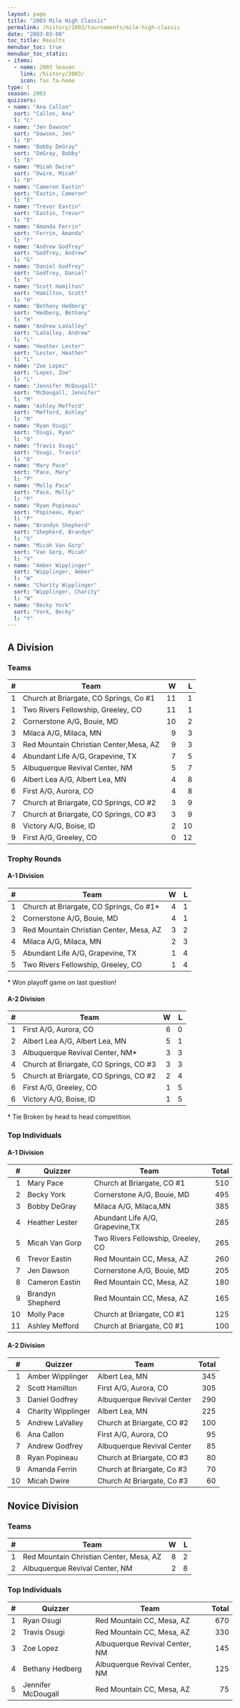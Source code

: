 ```yaml
---
layout: page
title: "2003 Mile High Classic"
permalink: /history/2003/tournaments/mile-high-classic
date: "2003-03-08"
toc_title: Results
menubar_toc: true
menubar_toc_static:
- items:
  - name: 2003 Season
    link: /history/2003/
    icon: fas fa-home
type: t
season: 2003
quizzers:
- name: "Ana Callon"
  sort: "Callon, Ana"
  l: "C"
- name: "Jen Dawson"
  sort: "Dawson, Jen"
  l: "D"
- name: "Bobby DeGray"
  sort: "DeGray, Bobby"
  l: "D"
- name: "Micah Dwire"
  sort: "Dwire, Micah"
  l: "D"
- name: "Cameron Eastin"
  sort: "Eastin, Cameron"
  l: "E"
- name: "Trevor Eastin"
  sort: "Eastin, Trevor"
  l: "E"
- name: "Amanda Ferrin"
  sort: "Ferrin, Amanda"
  l: "F"
- name: "Andrew Godfrey"
  sort: "Godfrey, Andrew"
  l: "G"
- name: "Daniel Godfrey"
  sort: "Godfrey, Daniel"
  l: "G"
- name: "Scott Hamilton"
  sort: "Hamilton, Scott"
  l: "H"
- name: "Bethany Hedberg"
  sort: "Hedberg, Bethany"
  l: "H"
- name: "Andrew LaValley"
  sort: "LaValley, Andrew"
  l: "L"
- name: "Heather Lester"
  sort: "Lester, Heather"
  l: "L"
- name: "Zoe Lopez"
  sort: "Lopez, Zoe"
  l: "L"
- name: "Jennifer McDougall"
  sort: "McDougall, Jennifer"
  l: "M"
- name: "Ashley Mefford"
  sort: "Mefford, Ashley"
  l: "M"
- name: "Ryan Osugi"
  sort: "Osugi, Ryan"
  l: "O"
- name: "Travis Osugi"
  sort: "Osugi, Travis"
  l: "O"
- name: "Mary Pace"
  sort: "Pace, Mary"
  l: "P"
- name: "Molly Pace"
  sort: "Pace, Molly"
  l: "P"
- name: "Ryan Popineau"
  sort: "Popineau, Ryan"
  l: "P"
- name: "Brandyn Shepherd"
  sort: "Shepherd, Brandyn"
  l: "S"
- name: "Micah Van Gorp"
  sort: "Van Gorp, Micah"
  l: "V"
- name: "Amber Wipplinger"
  sort: "Wipplinger, Amber"
  l: "W"
- name: "Charity Wipplinger"
  sort: "Wipplinger, Charity"
  l: "W"
- name: "Becky York"
  sort: "York, Becky"
  l: "Y"
---
```


## A Division

### Teams

|    # | Team                                   |    W |    L |
| ---: | -------------------------------------- | ---: | ---: |
|    1 | Church at Briargate, CO Springs, Co #1 |   11 |    1 |
|    1 | Two Rivers Fellowship, Greeley, CO     |   11 |    1 |
|    2 | Cornerstone A/G, Bouie, MD             |   10 |    2 |
|    3 | Milaca A/G, Milaca, MN                 |    9 |    3 |
|    3 | Red Mountain Christian Center,Mesa, AZ |    9 |    3 |
|    4 | Abundant Life A/G, Grapevine, TX       |    7 |    5 |
|    5 | Albuquerque Revival Center, NM         |    5 |    7 |
|    6 | Albert Lea A/G, Albert Lea, MN         |    4 |    8 |
|    6 | First A/G, Aurora, CO                  |    4 |    8 |
|    7 | Church at Briargate, CO Springs, CO #2 |    3 |    9 |
|    7 | Church at Briargate, CO Springs, CO #3 |    3 |    9 |
|    8 | Victory A/G, Boise, ID                 |    2 |   10 |
|    9 | First A/G, Greeley, CO                 |    0 |   12 |

### Trophy Rounds

#### A-1 Division

|    # | Team                                    |    W |    L |
| ---: | --------------------------------------- | ---: | ---: |
|    1 | Church at Briargate, CO Springs, Co #1* |    4 |    1 |
|    2 | Cornerstone A/G, Bouie, MD              |    4 |    1 |
|    3 | Red Mountain Christian Center, Mesa, AZ |    3 |    2 |
|    4 | Milaca A/G, Milaca, MN                  |    2 |    3 |
|    5 | Abundant Life A/G, Grapevine, TX        |    1 |    4 |
|    5 | Two Rivers Fellowship, Greeley, CO      |    1 |    4 |

\* Won playoff game on last question!

#### A-2 Division

|    # | Team                                   |    W |    L |
| ---: | -------------------------------------- | ---: | ---: |
|    1 | First A/G, Aurora, CO                  |    6 |    0 |
|    2 | Albert Lea A/G, Albert Lea, MN         |    5 |    1 |
|    3 | Albuquerque Revival Center, NM*        |    3 |    3 |
|    4 | Church at Briargate, CO Springs, CO #3 |    3 |    3 |
|    5 | Church at Briargate, CO Springs, CO #2 |    2 |    4 |
|    6 | First A/G, Greeley, CO                 |    1 |    5 |
|    6 | Victory A/G, Boise, ID                 |    1 |    5 |

\* Tie Broken by head to head competition.

### Top Individuals

#### A-1 Division

|    # | Quizzer          | Team                               | Total |
| ---: | ---------------- | ---------------------------------- | ----: |
|    1 | Mary Pace        | Church at Briargate, CO #1         |   510 |
|    2 | Becky York       | Cornerstone A/G, Bouie, MD         |   495 |
|    3 | Bobby DeGray     | Milaca A/G, Milaca,MN              |   385 |
|    4 | Heather Lester   | Abundant Life A/G, Grapevine,TX    |   285 |
|    5 | Micah Van Gorp   | Two Rivers Fellowship, Greeley, CO |   265 |
|    6 | Trevor Eastin    | Red Mountain CC, Mesa, AZ          |   260 |
|    7 | Jen Dawson       | Cornerstone A/G, Bouie, MD         |   205 |
|    8 | Cameron Eastin   | Red Mountain CC, Mesa, AZ          |   180 |
|    9 | Brandyn Shepherd | Red Mountain CC, Mesa, AZ          |   165 |
|   10 | Molly Pace       | Church at Briargate, CO #1         |   125 |
|   11 | Ashley Mefford   | Church at Briargate, C0 #1         |   100 |

#### A-2 Division

|    # | Quizzer            | Team                       | Total |
| ---: | ------------------ | -------------------------- | ----: |
|    1 | Amber Wipplinger   | Albert Lea, MN             |   345 |
|    2 | Scott Hamilton     | First A/G, Aurora, CO      |   305 |
|    3 | Daniel Godfrey     | Albuquerque Revival Center |   290 |
|    4 | Charity Wipplinger | Albert Lea, MN             |   225 |
|    5 | Andrew LaValley    | Church at Briargate, CO #2 |   100 |
|    6 | Ana Callon         | First A/G, Aurora, CO      |    95 |
|    7 | Andrew Godfrey     | Albuquerque Revival Center |    85 |
|    8 | Ryan Popineau      | Church at Briargate, CO #3 |    80 |
|    9 | Amanda Ferrin      | Church at Briargate, Co #3 |    70 |
|   10 | Micah Dwire        | Church At Briargate, Co #3 |    60 |

## Novice Division

### Teams

|    # | Team                                    |    W |    L |
| ---: | --------------------------------------- | ---: | ---: |
|    1 | Red Mountain Christian Center, Mesa, AZ |    8 |    2 |
|    2 | Albuquerque Revival Center, NM          |    2 |    8 |

### Top Individuals

|    # | Quizzer            | Team                           | Total |
| ---: | ------------------ | ------------------------------ | ----: |
|    1 | Ryan Osugi         | Red Mountain CC, Mesa, AZ      |   670 |
|    2 | Travis Osugi       | Red Mountain CC, Mesa, AZ      |   330 |
|    3 | Zoe Lopez          | Albuquerque Revival Center, NM |   145 |
|    4 | Bethany Hedberg    | Albuquerque Revival Center, NM |   125 |
|    5 | Jennifer McDougall | Red Mountain CC, Mesa, AZ      |    75 |